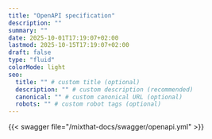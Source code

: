 ```yaml
---
title: "OpenAPI specification"
description: ""
summary: ""
date: 2025-10-01T17:19:07+02:00
lastmod: 2025-10-15T17:19:07+02:00
draft: false
type: "fluid"
colorMode: light
seo:
  title: "" # custom title (optional)
  description: "" # custom description (recommended)
  canonical: "" # custom canonical URL (optional)
  robots: "" # custom robot tags (optional)
---
```


{{< swagger file="/mixthat-docs/swagger/openapi.yml"  >}}
